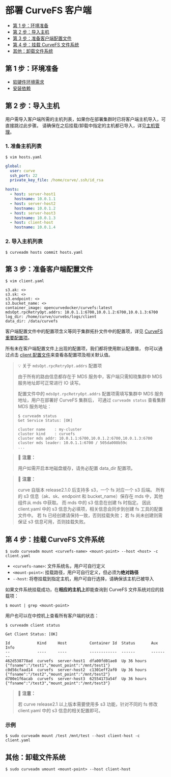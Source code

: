 部署 CurveFS 客户端
===

* [第 1 步：环境准备](#第-1-步环境准备)
* [第 2 步：导入主机](#第-2-步导入主机)
* [第 3 步：准备客户端配置文件](#第-3-步准备客户端配置文件)
* [第 4 步：挂载 CurveFS 文件系统](#第-4-步挂载-curvefs-文件系统)
* [其他：卸载文件系统](#其他卸载文件系统)

第 1 步：环境准备
---

* [软硬件环境需求](install-curveadm#软硬件环境需求)
* [安装依赖](install-curveadm#安装依赖)

第 2 步：导入主机
---

用户需导入客户端所需的主机列表，如果你在部署集群时已将客户端主机导入，可直接跳过此步骤。
请确保在之后挂载/卸载中指定的主机都已导入，详见[主机管理][hosts]。

### 1. 准备主机列表

```shell
$ vim hosts.yaml
```

```yaml
global:
  user: curve
  ssh_port: 22
  private_key_file: /home/curve/.ssh/id_rsa

hosts:
  - host: server-host1
    hostname: 10.0.1.1
  - host: server-host2
    hostname: 10.0.1.2
  - host: server-host3
    hostname: 10.0.1.3
  - host: client-host
    hostname: 10.0.1.4
```

### 2. 导入主机列表
```shell
$ curveadm hosts commit hosts.yaml
```

第 3 步：准备客户端配置文件
---

```shell
$ vim client.yaml
```

```shell
s3.ak: <>
s3.sk: <>
s3.endpoint: <>
s3.bucket_name: <>
container_image: opencurvedocker/curvefs:latest
mdsOpt.rpcRetryOpt.addrs: 10.0.1.1:6700,10.0.1.2:6700,10.0.1.3:6700
log_dir: /home/curve/curvebs/logs/client
data_dir: /data/curvefs
```

客户端配置文件中的配置项含义等同于集群拓扑文件中的配置项，详见 [CurveFS 重要配置项][important-config]。

所有未在客户端配置文件上出现的配置项，我们都将使用默认配置值，
你可以通过点击 [client 配置文件][curvefs-client-conf]来查看各配置项及相关默认值。

> :bulb: 关于 `mdsOpt.rpcRetryOpt.addrs` 配置项
>
> 由于所有的路由信息都存在于 MDS 服务中，客户端只需知晓集群中 MDS 服务地址即可正常进行 IO 读写。
>
> 配置文件中的 `mdsOpt.rpcRetryOpt.addrs` 配置项需填写集群中 MDS 服务地址，用户在部署好 CurveFS 集群后，
> 可通过 `curveadm status` 查看集群 MDS 服务地址：
>
> ```shell
> $ curveadm status
> Get Service Status: [OK]
>
> cluster name    : my-cluster
> cluster kind    : curvefs
> cluster mds addr: 10.0.1.1:6700,10.0.1.2:6700,10.0.1.3:6700
> cluster mds leader: 10.0.1.1:6700 / 505da008b59c
> ...

> 📢 **注意：**
>
> 用户如需开启本地磁盘缓存，请务必配置 data_dir 配置项。

> 📢 **注意：**
>
> curve 自版本 release2.1.0 后支持多 s3，一个 fs 对应一个 s3 后端。
> 所有的 s3 信息（ak、sk、endpoint 和 bucket_name）保存在 mds 中，其他组件从 mds 中获取。
> 而 mds 中的 s3 信息在创建 fs 时指定。
> 因此 client.yaml 中的 s3 信息为必填项，相关信息会同步到创建 fs 工具的配置文件中。
> 若 fs 已经创建请保持一致，否则挂载失败；
> 若 fs 尚未创建则需保证 s3 信息可用，否则挂载失败。

第 4 步：挂载 CurveFS 文件系统
---

```shell
$ sudo curveadm mount <curvefs-name> <mount-point> --host <host> -c client.yaml
```

* `<curvefs-name>`: 文件系统名，用户可自行定义
* `<mount-point>`: 挂载路径，用户可自行定义，但必须为**绝对路径**
* `--host`: 将卷挂载到指定主机，用户可自行选择，请确保该主机已被导入

如果文件系统挂载成功，在**相应的主机上**即能查询到 CurveFS 文件系统对应的挂载项：

```shell
$ mount | grep <mount-point>
```

用户也可以在中控机上查看所有客户端的状态：

```shell
$ curveadm client status
```

```
Get Client Status: [OK]

Id            Kind     Host          Container Id  Status       Aux Info
--            ----     ----          ------------  ------       --------
462d538778ad  curvefs  server-host1  dfa00fd01ae8  Up 36 hours  {"fsname":"/test1","mount_point":"/mnt/test1"}
c0d56cfaad14  curvefs  server-host2  c1301eff2af0  Up 36 hours  {"fsname":"/test2","mount_point":"/mnt/test2"}
d700e1f6acab  curvefs  server-host3  62554173a54f  Up 36 hours  {"fsname":"/test3","mount_point":"/mnt/test3"}
```

> 📢 **注意：**
>
> 若 curve release2.1 以上版本需要使用多 s3 功能，针对不同的 fs 修改 client.yaml 中的 s3 信息的相关配置即可。

### 示例
```shell
$ sudo curveadm mount /test /mnt/test --host client-host -c client.yaml
```

其他：卸载文件系统
---

```shell
$ sudo curveadm umount <mount-point> --host client-host
```

[hosts]: https://github.com/opencurve/curveadm/wiki/hosts
[important-config]: https://github.com/opencurve/curveadm/wiki/topology#curvefs-重要配置项
[curvefs-client-conf]: https://github.com/opencurve/curve/blob/master/curvefs/conf/client.conf
